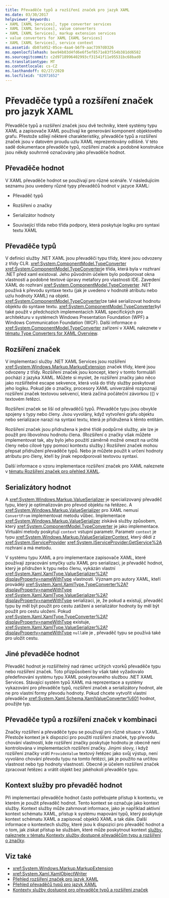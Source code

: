 ```yaml
---
title: Převaděče typů a rozšíření značek pro jazyk XAML
ms.date: 03/30/2017
helpviewer_keywords:
- XAML [XAML Services], type converter services
- XAML [XAML Services], value converters
- XAML [XAML Services], markup extension services
- value converters for XAML [XAML Services]
- XAML [XAML Services], service context
ms.assetid: db07a952-05ce-4aa4-b6f9-aac7397d0326
ms.openlocfilehash: bee94b03d4fd6e6f5ef8571e83f554b381dd6582
ms.sourcegitcommit: c2d9718996402993cf31541f11e95531bc68bad0
ms.translationtype: MT
ms.contentlocale: cs-CZ
ms.lasthandoff: 02/27/2020
ms.locfileid: "82071652"
---
```

# <a name="type-converters-and-markup-extensions-for-xaml"></a>Převaděče typů a rozšíření značek pro jazyk XAML

Převaděče typů a rozšíření značek jsou dvě techniky, které systémy typu XAML a zapisovače XAML používají ke generování komponent objektového grafu. Přestože sdílejí některé charakteristiky, převaděče typů a rozšíření značek jsou v datovém proudu uzlu XAML reprezentovány odlišně. V této sadě dokumentace převaděče typů, rozšíření značek a podobné konstrukce jsou někdy souhrnně označovány jako převaděče hodnot.

## <a name="value-converters"></a>Převaděče hodnot

V XAML převaděče hodnot se používají pro různé scénáře. V následujícím seznamu jsou uvedeny různé typy převaděčů hodnot v jazyce XAML:

- Převaděč typů

- Rozšíření o značky

- Serializátor hodnoty

- Související třída nebo třída podpory, která poskytuje logiku pro syntaxi textu XAML

## <a name="type-converters"></a>Převaděče typů

V definici služby .NET XAML jsou převaděči typu třídy, které jsou odvozeny z třídy CLR. <xref:System.ComponentModel.TypeConverter> <xref:System.ComponentModel.TypeConverter>je třída, která byla v rozhraní .NET před xaml existoval. Jeho původním účelem bylo podporovat okna vlastností a podobné textové úpravy metafory pro vlastnosti IDE. Zavedení XAML do rozhraní <xref:System.ComponentModel.TypeConverter> .NET používá k převodu syntaxe textu (jak je uvedeno v hodnotě atributu nebo uzlu hodnoty XAML) na objekt. <xref:System.ComponentModel.TypeConverter>lze také serializovat hodnotu objektu do syntaxe textu. <xref:System.ComponentModel.TypeConverter>byl také použit v předchozích implementacích XAML specifických pro architekturu v systémech Windows Presentation Foundation (WPF) a Windows Communication Foundation (WCF). Další informace o <xref:System.ComponentModel.TypeConverter> zařízení v XAML naleznete v [tématu Type Converters for XAML Overview](type-converters-overview.md).

## <a name="markup-extensions"></a>Rozšíření značek

V implementaci služby .NET XAML Services jsou rozšíření <xref:System.Windows.Markup.MarkupExtension> značek třídy, které jsou odvozeny z třídy. Rozšíření značek jsou koncept, který v tomto formuláři pochází z jazyka XAML. Můžete si myslet, že rozšíření značky jako něco jako rozšiřitelné escape sekvence, která volá do třídy služby poskytovat jeho logiku. Pokud jde o značky, procesory XAML univerzálně rozpoznají rozšíření značek textovou sekvencí, která začíná počáteční závorkou ({) v textovém řetězci.

Rozšíření značek se liší od převaděčů typů. Převaděče typu jsou obvykle spojeny s typy nebo členy. Jsou vyvolány, když vytvoření grafu objektu nebo serializace narazí na syntaxi textu, která je přidružena k těmto entitám.

Rozšíření značek jsou přidružena k jedné třídě podpůrné služby, ale lze je použít pro libovolnou hodnotu člena. (Rozšíření o značky však můžete implementovat tak, aby bylo jeho použití záměrně možné omezit na určité členy nebo cílové typy pomocí kontextu služby.) Rozšíření značek mohou přepsat přidružení převaděče typů. Nebo je můžete použít k určení hodnoty atributu pro členy, kteří by jinak nepodporovali textovou syntaxi.

Další informace o vzoru implementace rozšíření značek pro XAML naleznete v [tématu Rozšíření značek pro přehled XAML](markup-extensions-overview.md).

## <a name="value-serializers"></a>Serializátory hodnot

A <xref:System.Windows.Markup.ValueSerializer> je specializovaný převaděč typu, který je optimalizován pro převod objektu na řetězec. A <xref:System.Windows.Markup.ValueSerializer> pro XAML nemusí `ConvertFrom` implementovat metodu vůbec. Implementace <xref:System.Windows.Markup.ValueSerializer> získává služby způsobem, který <xref:System.ComponentModel.TypeConverter> je jako implementace. Virtuální metody poskytují `context` vstupní parametr. Parametr `context` je typu <xref:System.Windows.Markup.IValueSerializerContext>, který dědí z <xref:System.IServiceProvider> <xref:System.IServiceProvider.GetService%2A> rozhraní a má metodu.

V systému typu XAML a pro implementace zapisovače XAML, které používají zpracování smyčky uzlu XAML pro serializaci, je převaděč hodnot, který je přidružen k typu nebo členu, vykázán vlastní <xref:System.Xaml.XamlType.ValueSerializer%2A?displayProperty=nameWithType> vlastností. Význam pro autory XAML, kteří provádějí <xref:System.Xaml.XamlType.TypeConverter%2A?displayProperty=nameWithType> <xref:System.Xaml.XamlType.ValueSerializer%2A?displayProperty=nameWithType> serializaci, je, že pokud a existují, převaděč typu by měl být použit pro cestu zatížení a serializátor hodnoty by měl být použit pro cestu uložení. Pokud <xref:System.Xaml.XamlType.TypeConverter%2A?displayProperty=nameWithType> existuje, <xref:System.Xaml.XamlType.ValueSerializer%2A?displayProperty=nameWithType> `null`ale je , převaděč typu se používá také pro uložit cestu.

## <a name="other-value-converters"></a>Jiné převaděče hodnot

Převaděč hodnot je rozšiřitelný nad rámec určitých vzorků převaděče typu nebo rozšíření značek. Toto přizpůsobení by však také vyžadovalo předefinování systému typu XAML poskytovaného službou .NET XAML Services. Stávající systém typů XAML má reprezentace a systémy vykazování pro převaděče typů, rozšíření značek a serializátory hodnot, ale ne pro vlastní formy převodu hodnoty. Pokud chcete vytvořit vlastní převaděče <xref:System.Xaml.Schema.XamlValueConverter%601> hodnot, použijte typ.

## <a name="type-converters-and-markup-extensions-in-combination"></a>Převaděče typů a rozšíření značek v kombinaci

Značky rozšíření a převaděče typu se používají pro různé situace v XAML. Přestože kontext je k dispozici pro použití rozšíření značek, typ převodu chování vlastností, kde rozšíření značky poskytuje hodnotu je obecně není kontrolována v implementacích rozšíření značky. Jinými slovy, i když rozšíření značky vrátí `ProvideValue` textový řetězec jako svůj výstup, není vyvoláno chování převodu typu na tomto řetězci, jak je použito na určitou vlastnost nebo typ hodnoty vlastnosti. Obecně je účelem rozšíření značek zpracovat řetězec a vrátit objekt bez jakéhokoli převaděče typu.

## <a name="service-context-for-a-value-converter"></a>Kontext služby pro převaděč hodnot

Při implementaci převaděče hodnot často potřebujete přístup k kontextu, ve kterém je použit převaděč hodnot. Tento kontext se označuje jako kontext služby. Kontext služby může zahrnovat informace, jako je například aktivní kontext schématu XAML, přístup k systému mapování typů, který poskytuje kontext schématu XAML a zapisovač objektů XAML a tak dále. Další informace o kontextech služby, které jsou k dispozici pro převaděč hodnot a o tom, jak získat přístup ke službám, které může poskytnout kontext [služby, naleznete v tématu Kontexty služby dostupné převaděčům typu a rozšíření o značky](service-contexts-with-type-converters-and-markup-extensions.md).

## <a name="see-also"></a>Viz také

- <xref:System.Windows.Markup.MarkupExtension>
- <xref:System.Xaml.XamlObjectWriter>
- [Přehled rozšíření značek pro jazyk XAML](markup-extensions-overview.md)
- [Přehled převaděčů typů pro jazyk XAML](type-converters-overview.md)
- [Kontexty služby dostupné pro převaděče typů a rozšíření značek](service-contexts-with-type-converters-and-markup-extensions.md)
